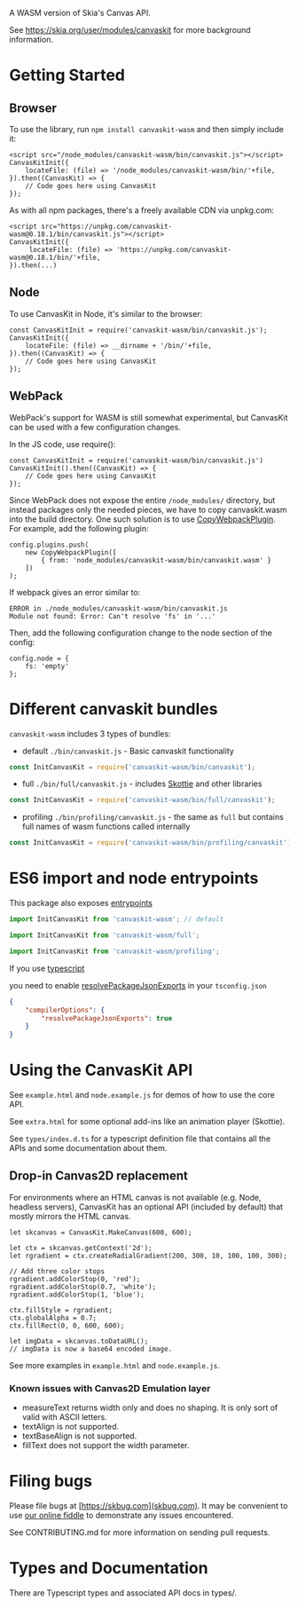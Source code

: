 A WASM version of Skia's Canvas API.

See https://skia.org/user/modules/canvaskit for more background information.

# Getting Started

## Browser
To use the library, run `npm install canvaskit-wasm` and then simply include it:

    <script src="/node_modules/canvaskit-wasm/bin/canvaskit.js"></script>
    CanvasKitInit({
        locateFile: (file) => '/node_modules/canvaskit-wasm/bin/'+file,
    }).then((CanvasKit) => {
        // Code goes here using CanvasKit
    });

As with all npm packages, there's a freely available CDN via unpkg.com:

    <script src="https://unpkg.com/canvaskit-wasm@0.18.1/bin/canvaskit.js"></script>
    CanvasKitInit({
         locateFile: (file) => 'https://unpkg.com/canvaskit-wasm@0.18.1/bin/'+file,
    }).then(...)

## Node
To use CanvasKit in Node, it's similar to the browser:

    const CanvasKitInit = require('canvaskit-wasm/bin/canvaskit.js');
    CanvasKitInit({
        locateFile: (file) => __dirname + '/bin/'+file,
    }).then((CanvasKit) => {
        // Code goes here using CanvasKit
    });

## WebPack

WebPack's support for WASM is still somewhat experimental, but CanvasKit can be
used with a few configuration changes.

In the JS code, use require():

    const CanvasKitInit = require('canvaskit-wasm/bin/canvaskit.js')
    CanvasKitInit().then((CanvasKit) => {
        // Code goes here using CanvasKit
    });

Since WebPack does not expose the entire `/node_modules/` directory, but instead
packages only the needed pieces, we have to copy canvaskit.wasm into the build directory.
One such solution is to use [CopyWebpackPlugin](https://github.com/webpack-contrib/copy-webpack-plugin).
For example, add the following plugin:

    config.plugins.push(
        new CopyWebpackPlugin([
            { from: 'node_modules/canvaskit-wasm/bin/canvaskit.wasm' }
        ])
    );

If webpack gives an error similar to:

    ERROR in ./node_modules/canvaskit-wasm/bin/canvaskit.js
    Module not found: Error: Can't resolve 'fs' in '...'

Then, add the following configuration change to the node section of the config:

    config.node = {
        fs: 'empty'
    };


# Different canvaskit bundles

`canvaskit-wasm` includes 3 types of bundles:

* default `./bin/canvaskit.js` - Basic canvaskit functionality


```javascript
const InitCanvasKit = require('canvaskit-wasm/bin/canvaskit');
```

* full `./bin/full/canvaskit.js` - includes [Skottie](https://skia.org/docs/user/modules/skottie/) and other libraries

```javascript
const InitCanvasKit = require('canvaskit-wasm/bin/full/canvaskit');
```

* profiling `./bin/profiling/canvaskit.js` - the same as `full` but contains full names of wasm functions called internally

```javascript
const InitCanvasKit = require('canvaskit-wasm/bin/profiling/canvaskit');
```

# ES6 import and node entrypoints

This package also exposes [entrypoints](https://nodejs.org/api/packages.html#package-entry-points)

```javascript
import InitCanvasKit from 'canvaskit-wasm'; // default
```

```javascript
import InitCanvasKit from 'canvaskit-wasm/full';
```

```javascript
import InitCanvasKit from 'canvaskit-wasm/profiling';
```

If you use [typescript](https://www.typescriptlang.org/)

you need to enable [resolvePackageJsonExports](https://www.typescriptlang.org/tsconfig#resolvePackageJsonExports) in your `tsconfig.json`

```json
{
    "compilerOptions": {
        "resolvePackageJsonExports": true
    }
}
```

# Using the CanvasKit API

See `example.html` and `node.example.js` for demos of how to use the core API.

See `extra.html` for some optional add-ins like an animation player (Skottie).

See `types/index.d.ts` for a typescript definition file that contains all the
APIs and some documentation about them.

## Drop-in Canvas2D replacement
For environments where an HTML canvas is not available (e.g. Node, headless servers),
CanvasKit has an optional API (included by default) that mostly mirrors the HTML canvas.

    let skcanvas = CanvasKit.MakeCanvas(600, 600);

    let ctx = skcanvas.getContext('2d');
    let rgradient = ctx.createRadialGradient(200, 300, 10, 100, 100, 300);

    // Add three color stops
    rgradient.addColorStop(0, 'red');
    rgradient.addColorStop(0.7, 'white');
    rgradient.addColorStop(1, 'blue');

    ctx.fillStyle = rgradient;
    ctx.globalAlpha = 0.7;
    ctx.fillRect(0, 0, 600, 600);

    let imgData = skcanvas.toDataURL();
    // imgData is now a base64 encoded image.

See more examples in `example.html` and `node.example.js`.

### Known issues with Canvas2D Emulation layer
 - measureText returns width only and does no shaping. It is only sort of valid with ASCII letters.
 - textAlign is not supported.
 - textBaseAlign is not supported.
 - fillText does not support the width parameter.

# Filing bugs

Please file bugs at [https://skbug.com](skbug.com).
It may be convenient to use [our online fiddle](https://jsfiddle.skia.org/canvaskit) to demonstrate any issues encountered.

See CONTRIBUTING.md for more information on sending pull requests.

# Types and Documentation

There are Typescript types and associated API docs in types/.
